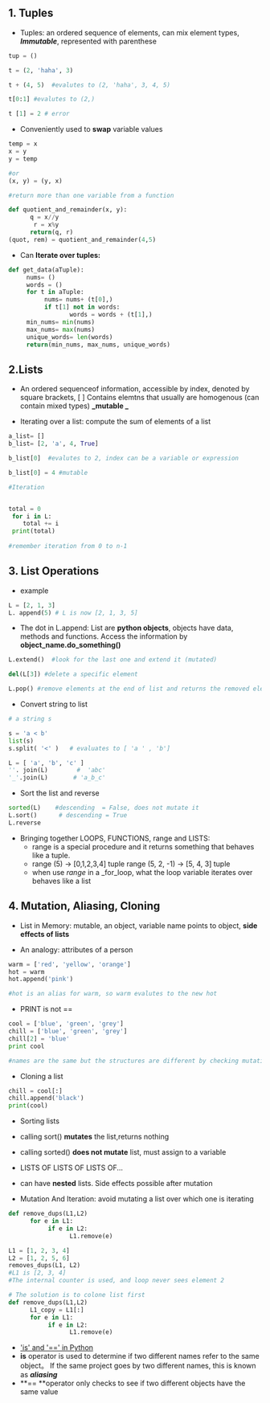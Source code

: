 ## 1. Tuples


* Tuples: an ordered sequence of elements, can mix element types, _**Immutable**_, represented with parenthese


```python
tup = ()

t = (2, 'haha', 3)

t + (4, 5)  #evalutes to (2, 'haha', 3, 4, 5)

t[0:1] #evalutes to (2,)   

t [1] = 2 # error 
```

* Conveniently used to **swap** variable values

```python
temp = x
x = y
y = temp 

#or
(x, y) = (y, x)

#return more than one variable from a function

def quotient_and_remainder(x, y):
      q = x//y
       r = x%y
      return(q, r)
(quot, rem) = quotient_and_remainder(4,5)
```

* Can **Iterate over tuples:**

```python
def get_data(aTuple):
     nums= ()
     words = ()
     for t in aTuple:
          nums= nums+ (t[0],)
          if t[1] not in words:
                 words = words + (t[1],)
     min_nums= min(nums)
     max_nums= max(nums)
     unique_words= len(words)
     return(min_nums, max_nums, unique_words)
```
 
## 2.Lists

+ An ordered sequenceof information, accessible by index, denoted by square brackets,  [ ]
Contains elemtns that usually are homogenous (can contain mixed types) 
**_mutable _**
* Iterating over a list: compute the sum of elements of a list


```python
a_list= []
b_list= [2, 'a', 4, True]

b_list[0]  #evalutes to 2, index can be a variable or expression

b_list[0] = 4 #mutable

#Iteration


total = 0 
 for i in L:
    total += i
 print(total)
 
#remember iteration from 0 to n-1 
```

## 3. List Operations


* example
```python
L = [2, 1, 3]
L. append(5) # L is now [2, 1, 3, 5]
```

* The dot in L.append: 
    List are __python objects__, objects have data, methods and functions. 
    Access the information by __object_name.do_something()__
    
```python
L.extend()  #look for the last one and extend it (mutated)

del(L[3]) #delete a specific element

L.pop() #remove elements at the end of list and returns the removed element 
```

+ Convert string to list

```python
# a string s

s = 'a < b'
list(s)
s.split( '<' )   # evaluates to [ 'a ' , 'b'] 

L = [ 'a', 'b', 'c' ]
''. join(L)        #  'abc'
'_'.join(L)       # 'a_b_c' 
```
* Sort the list and reverse
```python
sorted(L)    #descending  = False, does not mutate it
L.sort()      # descending = True
L.reverse   
```

* Bringing together LOOPS, FUNCTIONS, range and LISTS:
    - range is a special procedure and it returns something that behaves like a tuple.
    - range (5)   -> [0,1,2,3,4] tuple
      range (5, 2, -1) -> [5, 4, 3] tuple
    - when use _range_ in a _for_loop, what the loop variable iterates over behaves like a list
    

## 4. Mutation, Aliasing, Cloning

* List in Memory: mutable, an object, variable name points to object, __side effects of lists__

* An analogy: attributes of a person

```python
warm = ['red', 'yellow', 'orange']
hot = warm
hot.append('pink')

#hot is an alias for warm, so warm evalutes to the new hot
```

* PRINT is not ==

```python
cool = ['blue', 'green', 'grey']
chill = ['blue', 'green', 'grey']
chill[2] = 'blue'
print cool

#names are the same but the structures are different by checking mutation 
```

* Cloning a list
```python
chill = cool[:]
chill.append('black')
print(cool)
```

* Sorting lists
 * calling sort() **mutates** the list,returns nothing
 * calling sorted() **does not mutate** list, must assign  to a variable

* LISTS OF LISTS OF LISTS OF...
 * can have **nested** lists. Side effects possible after mutation
 

* Mutation And Iteration: avoid mutating a list over which one is iterating

```python
def remove_dups(L1,L2)
      for e in L1:
           if e in L2:
                 L1.remove(e)

L1 = [1, 2, 3, 4]
L2 = [1, 2, 5, 6]
removes_dups(L1, L2)
#L1 is [2, 3, 4] 
#The internal counter is used, and loop never sees element 2 

# The solution is to colone list first
def remove_dups(L1,L2)
      L1_copy = L1[:]
      for e in L1:
           if e in L2:
                 L1.remove(e)
```

* ['is'  and '==' in Python](https://stackoverflow.com/questions/132988/is-there-a-difference-between-and-is-in-python)
 * **is** operator is used to determine if two different names refer to the same object。 If the same project goes by two different names, this is known as **_aliasing_**
 * **== **operator only checks to see if two different objects have the same value
